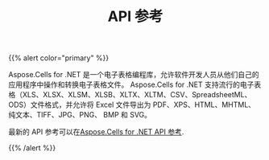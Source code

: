 ﻿---
title: API 参考
type: docs
weight: 40
url: /zh/net/api-reference/
---
{{% alert color="primary" %}} 

Aspose.Cells for .NET 是一个电子表格编程库，允许软件开发人员从他们自己的应用程序中操作和转换电子表格文件。 Aspose.Cells for .NET 支持流行的电子表格（XLS、XLSX、XLSM、XLSB、XLTX、XLTM、CSV、SpreadsheetML、ODS）文件格式，并允许将 Excel 文件导出为 PDF、XPS、HTML、MHTML、纯文本、TIFF、JPG、PNG、 BMP 和 SVG。

最新的 API 参考可以在[Aspose.Cells for .NET API 参考](https://reference.aspose.com/cells/net).

{{% /alert %}}
